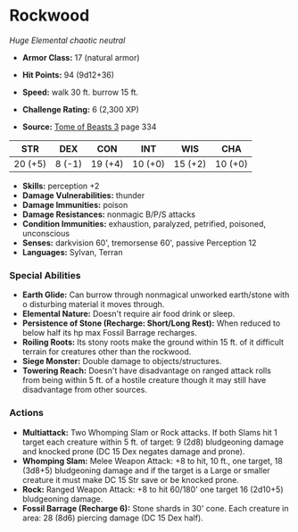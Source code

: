 # Rockwood

*Huge* *Elemental* *chaotic neutral*

- **Armor Class:** 17 (natural armor)
- **Hit Points:** 94 (9d12+36)
- **Speed:** walk 30 ft. burrow 15 ft.

- **Challenge Rating:** 6 (2,300 XP)
- **Source:** [Tome of Beasts 3](https://koboldpress.com/kpstore/product/tome-of-beasts-3-for-5th-edition/) page 334

| STR | DEX | CON | INT | WIS | CHA |
| --- | --- | --- | --- | --- | --- |
| 20 (+5) | 8 (-1) | 19 (+4) | 10 (+0) | 15 (+2) | 10 (+0) |

- **Skills:** perception +2
- **Damage Vulnerabilities:** thunder
- **Damage Immunities:** poison
- **Damage Resistances:** nonmagic B/P/S attacks
- **Condition Immunities:** exhaustion, paralyzed, petrified, poisoned, unconscious
- **Senses:** darkvision 60', tremorsense 60', passive Perception 12
- **Languages:** Sylvan, Terran

### Special Abilities

- **Earth Glide:** Can burrow through nonmagical unworked earth/stone with o disturbing material it moves through.
- **Elemental Nature:** Doesn't require air food drink or sleep.
- **Persistence of Stone (Recharge: Short/Long Rest):** When reduced to below half its hp max Fossil Barrage recharges.
- **Roiling Roots:** Its stony roots make the ground within 15 ft. of it difficult terrain for creatures other than the rockwood.
- **Siege Monster:** Double damage to objects/structures.
- **Towering Reach:** Doesn't have disadvantage on ranged attack rolls from being within 5 ft. of a hostile creature though it may still have disadvantage from other sources.

### Actions

- **Multiattack:** Two Whomping Slam or Rock attacks. If both Slams hit 1 target each creature within 5 ft. of target: 9 (2d8) bludgeoning damage and knocked prone (DC 15 Dex negates damage and prone).
- **Whomping Slam:** Melee Weapon Attack: +8 to hit, 10 ft., one target, 18 (3d8+5) bludgeoning damage and if the target is a Large or smaller creature it must make DC 15 Str save or be knocked prone.
- **Rock:** Ranged Weapon Attack: +8 to hit 60/180' one target 16 (2d10+5) bludgeoning damage.
- **Fossil Barrage (Recharge 6):** Stone shards in 30' cone. Each creature in area: 28 (8d6) piercing damage (DC 15 Dex half).


